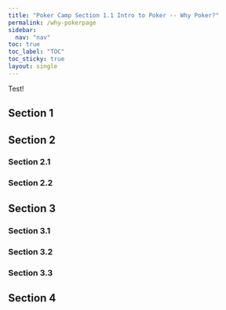 ```yaml
---
title: "Poker Camp Section 1.1 Intro to Poker -- Why Poker?"
permalink: /why-pokerpage
sidebar:
  nav: "nav"
toc: true
toc_label: "TOC"
toc_sticky: true
layout: single
---
```

Test!


## Section 1

## Section 2
### Section 2.1
### Section 2.2


## Section 3
### Section 3.1
### Section 3.2
### Section 3.3

## Section 4
